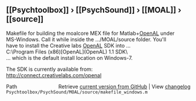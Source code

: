## [[Psychtoolbox]] &#8250; [[PsychSound]] &#8250; [[MOAL]] &#8250; [[source]]

Makefile for building the moalcore MEX file for Matlab+[OpenAL](OpenAL) under  
MS-Windows. Call it while inside the .../MOAL/source folder. You'll  
have to install the Creative labs [OpenAL](OpenAL) SDK into ...  
C:\Program Files (x86)\[OpenAL](OpenAL) 1.1 SDK\  
... which is the default install location on Windows-7.  
  
The SDK is currently available from:  
http://connect.creativelabs.com/openal  
  




<div class="code_header" style="text-align:right;">
  <span style="float:left;">Path&nbsp;&nbsp;</span> <span class="counter">Retrieve <a href=
  "https://raw.github.com/Psychtoolbox-3/Psychtoolbox-3/beta/Psychtoolbox/PsychSound/MOAL/source/makefile_windows.m">current version from GitHub</a> | View <a href=
  "https://github.com/Psychtoolbox-3/Psychtoolbox-3/commits/beta/Psychtoolbox/PsychSound/MOAL/source/makefile_windows.m">changelog</a></span>
</div>
<div class="code">
  <code>Psychtoolbox/PsychSound/MOAL/source/makefile_windows.m</code>
</div>

